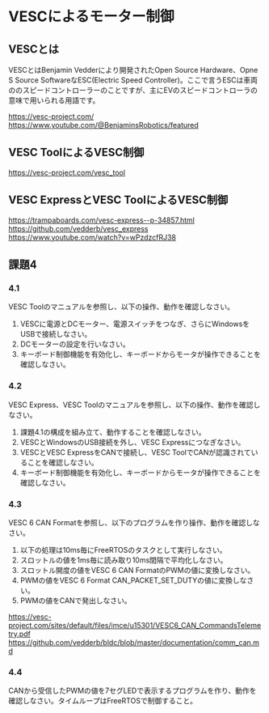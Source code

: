 # VESCによるモーター制御

## VESCとは

VESCとはBenjamin Vedderにより開発されたOpen Source Hardware、Opne S  Source SoftwareなESC(Electric Speed Controller)。ここで言うESCは車両ののスピードコントローラーのことですが、主にEVのスピードコントローラの意味で用いられる用語です。

https://vesc-project.com/
https://www.youtube.com/@BenjaminsRobotics/featured

## VESC ToolによるVESC制御

https://vesc-project.com/vesc_tool

## VESC ExpressとVESC ToolによるVESC制御


https://trampaboards.com/vesc-express--p-34857.html
https://github.com/vedderb/vesc_express
https://www.youtube.com/watch?v=wPzdzcfRJ38

## 課題4

### 4.1

VESC Toolのマニュアルを参照し、以下の操作、動作を確認しなさい。

1. VESCに電源とDCモーター、電源スイッチをつなぎ、さらにWindowsをUSBで接続しなさい。
1. DCモーターの設定を行いなさい。
1. キーボード制御機能を有効化し、キーボードからモータが操作できることを確認しなさい。

### 4.2

VESC Express、VESC Toolのマニュアルを参照し、以下の操作、動作を確認しなさい。

1. 課題4.1の構成を組み立て、動作することを確認しなさい。
1. VESCとWindowsのUSB接続を外し、VESC Expressにつなぎなさい。
1. VESCとVESC ExpressをCANで接続し、VESC ToolでCANが認識されていることを確認しなさい。
1. キーボード制御機能を有効化し、キーボードからモータが操作できることを確認しなさい。

### 4.3

VESC 6 CAN Formatを参照し、以下のプログラムを作り操作、動作を確認しなさい。

1. 以下の処理は10ms毎にFreeRTOSのタスクとして実行しなさい。
1. スロットルの値を1ms毎に読み取り10ms間隔で平均化しなさい。
1. スロットル開度の値をVESC 6 CAN FormatのPWMの値に変換しなさい。
1. PWMの値をVESC 6 Format CAN_PACKET_SET_DUTYの値に変換しなさい。
1. PWMの値をCANで発出しなさい。

https://vesc-project.com/sites/default/files/imce/u15301/VESC6_CAN_CommandsTelemetry.pdf
https://github.com/vedderb/bldc/blob/master/documentation/comm_can.md

### 4.4

CANから受信したPWMの値を7セグLEDで表示するプログラムを作り、動作を確認しなさい。タイムループはFreeRTOSで制御すること。